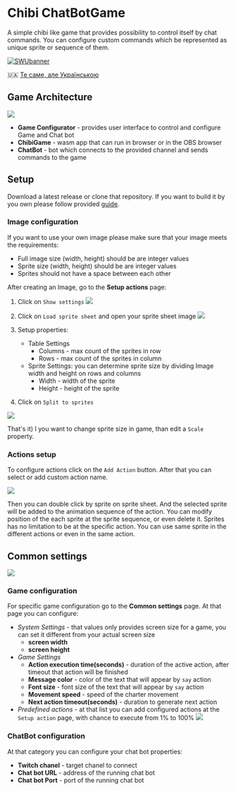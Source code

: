 # Chibi ChatBotGame
A simple chibi like game that provides possibility to control itself by chat commands.
You can configure custom commands which be represented as unique sprite or sequence of them.

[![SWUbanner](https://raw.githubusercontent.com/vshymanskyy/StandWithUkraine/main/banner-direct.svg)](https://vshymanskyy.github.io/StandWithUkraine)

🇺🇦 [Те саме, але Українською](./Docs/Wiki/Localization/README_UA.md)

## Game Architecture
![](./Docs/Images/project_architecture.png)

- **Game Configurator** - provides user interface to control and configure Game and Chat bot
- **ChibiGame** - wasm app that can run in browser or in the OBS browser
- **ChatBot** - bot which connects to the provided channel and sends commands to the game

## Setup
Download a latest release or clone that repository. If you want to build it by you own please follow
provided [guide](./Docs/Wiki/SetupGuide.md).

### Image configuration
If you want to use your own image please make sure that your image meets the requirements:
- Full image size (width, height) should be are integer values
- Sprite size (width, height) should be are integer values
- Sprites should not have a space between each other

After creating an Image, go to the **Setup actions** page:
1. Click on `Show settings`
    ![](./Docs/Images/actions_setup_show_settings.png)

2. Click on `Load sprite sheet` and open your sprite sheet image
    ![](./Docs/Images/actions_setup_load_sprite_sheet.png)

3. Setup properties:
    - Table Settings
        - Columns - max count of the sprites in row
        - Rows - max count of the sprites in column
    - Sprite Settings: you can determine sprite size by dividing Image width and height on rows and columns
        - Width - width of the sprite
        - Height - height of the sprite
4. Click on `Split to sprites`

![](./Docs/Images/actions_setup_sprite_sheet_config.png.png)

That's it) I you want to change sprite size in game, than edit a `Scale` property.

### Actions setup
To configure actions click on the `Add Action` button. After that you can
select or add custom action name.

![](./Docs/Images/actions_setup_add_action.png)

Then you can double click by sprite on sprite sheet.
And the selected sprite will be added to the animation sequence of the action.
You can modify position of the each sprite at the sprite sequence, or even delete it.
Sprites has no limitation to be at the specific action. You can use same sprite
in the different actions or even in the same action.

## Common settings
![](./Docs/Images/common_configuration.png)

### Game configuration
For specific game configuration go to the **Common settings** page.
At that page you can configure:
- *System Settings* - that values only provides screen size for a game, you can set it different from your actual screen size
    - **screen width**
    - **screen height**
- *Game Settings*
    - **Action execution time(seconds)** - duration of the active action, after timeout that action will be finished
    - **Message color** - color of the text that will appear by `say` action
    - **Font size** - font size of the text  that will appear by `say` action
    - **Movement speed** - speed of the charter movement
    - **Next action timeout(seconds)** - duration to generate next action
- *Predefined actions* - at that list you can add configured actions at the `Setup action` page, with chance to execute from 1% to 100%
    ![](./Docs/Images/coomon_settings_add_predefined_action.png)

### ChatBot configuration
At that category you can configure your chat bot properties:
- **Twitch chanel** - target chanel to connect
- **Chat bot URL** - address of the running chat bot
- **Chat bot Port** - port of the running chat bot

